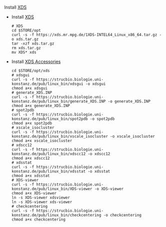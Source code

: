 Install [XDS](https://strucbio.biologie.uni-konstanz.de/xdswiki/index.php/Installation)

  - Install [XDS](https://xds.mr.mpg.de/html_doc/downloading.html)

        # XDS
        cd $STORE/opt
        curl -s -f https://xds.mr.mpg.de/1XDS-INTEL64_Linux_x86_64.tar.gz -o xds.tar.gz
        tar -xzf xds.tar.gz
        rm xds.tar.gz
        mv XDS* xds

  - Install [XDS Accessories](https://strucbio.biologie.uni-konstanz.de/pub/linux_bin/)

        cd $STORE/opt/xds
        # xdsgui
        curl -s -f https://strucbio.biologie.uni-konstanz.de/pub/linux_bin/xdsgui -o xdsgui
        chmod a+x xdsgui
        # generate_XDS.INP
        curl -s -f https://strucbio.biologie.uni-konstanz.de/pub/linux_bin/generate_XDS.INP -o generate_XDS.INP
        chmod a+x generate_XDS.INP
        # spot2pdb
        curl -s -f https://strucbio.biologie.uni-konstanz.de/pub/linux_bin/spot2pdb -o spot2pdb
        chmod a+x spot2pdb
        # xscale_isocluster
        curl -s -f https://strucbio.biologie.uni-konstanz.de/pub/linux_bin/xscale_isocluster -o xscale_isocluster
        chmod a+x xscale_isocluster
        # xdscc12
        curl -s -f https://strucbio.biologie.uni-konstanz.de/pub/linux_bin/xdscc12 -o xdscc12
        chmod a+x xdscc12
        # xdsstat
        curl -s -f https://strucbio.biologie.uni-konstanz.de/pub/linux_bin/xdsstat -o xdsstat
        chmod a+x xdsstat
        # XDS-viewer
        curl -s -f https://strucbio.biologie.uni-konstanz.de/pub/linux_bin/XDS-viewer -o XDS-viewer
        chmod a+x XDS-viewer
        ln -s XDS-viewer xdsviewer
        ln -s XDS-viewer xds-viewer
        # checkcentering
        curl -s -f https://strucbio.biologie.uni-konstanz.de/pub/linux_bin/checkcentering -o checkcentering
        chmod a+x checkcentering

